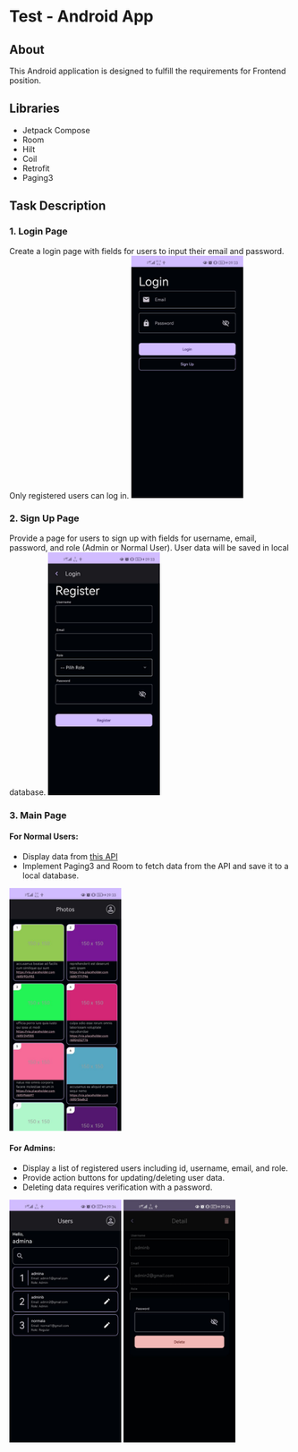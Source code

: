 # Test - Android App

## About
This Android application is designed to fulfill the requirements for Frontend position.

## Libraries

- Jetpack Compose
- Room
- Hilt
- Coil
- Retrofit
- Paging3

## Task Description
### 1. Login Page
Create a login page with fields for users to input their email and password. Only registered users can log in. 
<img src="/assets/login_screen.jpg" width="200">

### 2. Sign Up Page
Provide a page for users to sign up with fields for username, email, password, and role (Admin or Normal User). User data will be saved in local database.
<img src="/assets/register_screen.jpg" width="200">

### 3. Main Page
#### For Normal Users:
- Display data from [this API](https://jsonplaceholder.typicode.com/photos?_page=1&_limit=10)
- Implement Paging3 and Room to fetch data from the API and save it to a local database.
<img src="/assets/photos_screen.jpg" width="200">


#### For Admins:
- Display a list of registered users including id, username, email, and role.
- Provide action buttons for updating/deleting user data. 
- Deleting data requires verification with a password.
<p float="left">
    <img src="/assets/users_screen.jpg" width="200">
    <img src="/assets/delete_user.jpg" width="200">
</p>

